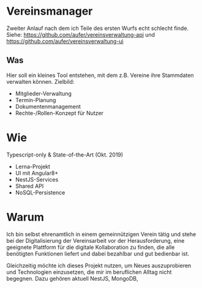 # Vereinsmanager
Zweiter Anlauf nach dem ich Teile des ersten Wurfs echt schlecht finde.
Siehe: https://github.com/aufer/vereinsverwaltung-api und https://github.com/aufer/vereinsverwaltung-ui

## Was
Hier soll ein kleines Tool entstehen, mit dem z.B. Vereine ihre Stammdaten verwalten können. Zielbild:
- Mitglieder-Verwaltung
- Termin-Planung
- Dokumentenmanagement
- Rechte-/Rollen-Konzept für Nutzer

# Wie
Typescript-only & State-of-the-Art (Okt. 2019)
- Lerna-Projekt
- UI mit Angular8+
- NestJS-Services
- Shared API 
- NoSQL-Persistence

# Warum
Ich bin selbst ehrenamtlich in einem gemeinnützigen Verein tätig und stehe  bei der Digitalisierung der 
Vereinsarbeit vor der Herausforderung, eine geeignete Plattform für die digitale Kollaboration zu finden,
die alle benötigten Funktionen liefert und dabei bezahlbar und gut bedienbar ist.

Gleichzeitig möchte ich dieses Projekt nutzen, um Neues auszuprobieren und Technologien einzusetzen, die mir
im beruflichen Alltag nicht begegnen. Dazu gehören aktuell NestJS, MongoDB, 

